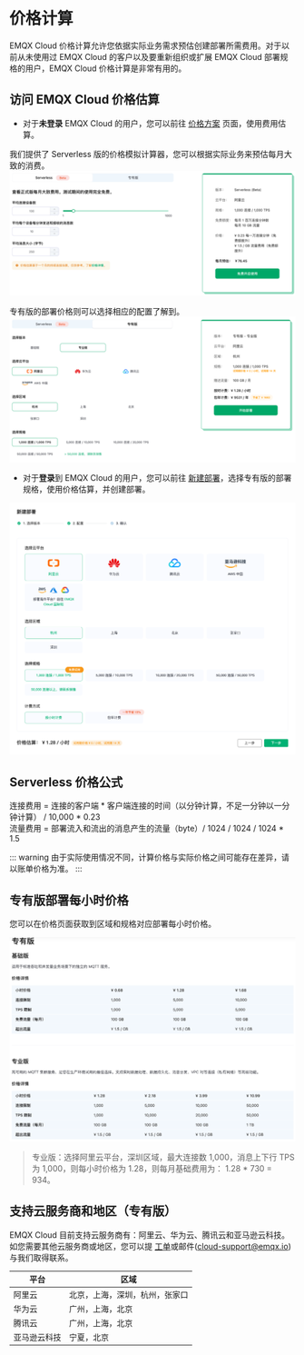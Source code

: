 # 价格计算

EMQX Cloud 价格计算允许您依据实际业务需求预估创建部署所需费用。对于以前从未使用过 EMQX Cloud 的客户以及要重新组织或扩展 EMQX Cloud 部署规格的用户，EMQX Cloud 价格计算是非常有用的。



## 访问 EMQX Cloud 价格估算

* 对于**未登录** EMQX Cloud 的用户，您可以前往 [价格方案](https://www.emqx.com/zh/cloud/pricing) 页面，使用费用估算。

我们提供了 Serverless 版的价格模拟计算器，您可以根据实际业务来预估每月大致的消费。
![estimate_serverless](./_assets/calculator_serverless.png)

专有版的部署价格则可以选择相应的配置了解到。
![estimate_dedicated](./_assets/calculator_dedicated.png)


* 对于**登录**到 EMQX Cloud 的用户，您可以前往 [新建部署](https://cloud.emqx.com/console/deployments/0?oper=new)，选择专有版的部署规格，使用价格估算，并创建部署。
  
![estimate_console](./_assets/deployment_price.png)


## Serverless 价格公式
连接费用 = 连接的客户端 * 客户端连接的时间（以分钟计算，不足一分钟以一分钟计算） / 10,000 *  0.23 <br/>
流量费用 = 部署流入和流出的消息产生的流量（byte）/ 1024 / 1024 / 1024 * 1.5

::: warning
由于实际使用情况不同，计算价格与实际价格之间可能存在差异，请以账单价格为准。
:::

## 专有版部署每小时价格

您可以在价格页面获取到区域和规格对应部署每小时价格。

![price_detail](./_assets/calculator.png)


> 专业版：选择阿里云平台，深圳区域，最大连接数 1,000，消息上下行 TPS 为 1,000，则每小时价格为 1.28，则每月基础费用为： 1.28 * 730 = 934。





## 支持云服务商和地区（专有版）

EMQX Cloud 目前支持云服务商有：阿里云、华为云、腾讯云和亚马逊云科技。如您需要其他云服务商或地区，您可以提 [工单](../feature/tickets.md)或邮件(cloud-support@emqx.io)与我们取得联系。

| 平台   | 区域                   |
| ------ | ---------------------- |
| 阿里云 | 北京，上海，深圳，杭州，张家口 |
| 华为云 | 广州，上海，北京       |
| 腾讯云 | 广州，上海，北京 |
| 亚马逊云科技 | 宁夏，北京 |
